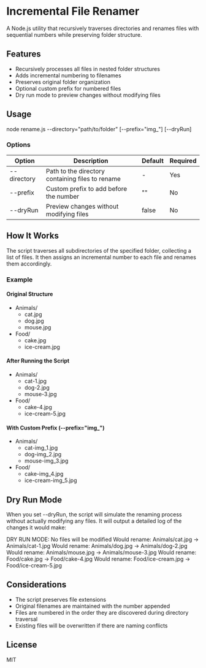 # Incremental File Renamer

A Node.js utility that recursively traverses directories and renames files with sequential numbers while preserving folder structure.

## Features

- Recursively processes all files in nested folder structures
- Adds incremental numbering to filenames
- Preserves original folder organization
- Optional custom prefix for numbered files
- Dry run mode to preview changes without modifying files


## Usage

node rename.js --directory="path/to/folder" [--prefix="img_"] [--dryRun]

### Options

| Option      | Description                                      | Default    | Required |
|-------------|--------------------------------------------------|------------|----------|
| --directory | Path to the directory containing files to rename | -          | Yes      |
| --prefix    | Custom prefix to add before the number           | ""         | No       |
| --dryRun    | Preview changes without modifying files          | false      | No       |

## How It Works

The script traverses all subdirectories of the specified folder, collecting a list of files. It then assigns an incremental number to each file and renames them accordingly.

### Example

#### Original Structure
- Animals/
  - cat.jpg
  - dog.jpg
  - mouse.jpg
- Food/
  - cake.jpg
  - ice-cream.jpg

#### After Running the Script
- Animals/
  - cat-1.jpg
  - dog-2.jpg
  - mouse-3.jpg
- Food/
  - cake-4.jpg
  - ice-cream-5.jpg

#### With Custom Prefix (--prefix="img_")
- Animals/
  - cat-img_1.jpg
  - dog-img_2.jpg
  - mouse-img_3.jpg
- Food/
  - cake-img_4.jpg
  - ice-cream-img_5.jpg

## Dry Run Mode

When you set --dryRun, the script will simulate the renaming process without actually modifying any files. It will output a detailed log of the changes it would make:

DRY RUN MODE: No files will be modified
Would rename: Animals/cat.jpg → Animals/cat-1.jpg
Would rename: Animals/dog.jpg → Animals/dog-2.jpg
Would rename: Animals/mouse.jpg → Animals/mouse-3.jpg
Would rename: Food/cake.jpg → Food/cake-4.jpg
Would rename: Food/ice-cream.jpg → Food/ice-cream-5.jpg

## Considerations

- The script preserves file extensions
- Original filenames are maintained with the number appended
- Files are numbered in the order they are discovered during directory traversal
- Existing files will be overwritten if there are naming conflicts

## License

MIT
